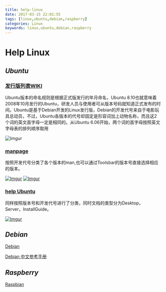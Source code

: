 ```yaml
---
title: help-linux
date: 2017-03-15 22:01:55
tags: [linux,ubuntu,debian,raspberry]
categories: Linux
keywords: linux,ubuntu,debian,raspberry
---
```


# Help Linux

## *Ubuntu*

### [发行版列表WIKI](https://zh.wikipedia.org/wiki/Ubuntu%E5%8F%91%E8%A1%8C%E7%89%88%E5%88%97%E8%A1%A8)

Ubuntu版本的命名规则是根据正式版发行的年月命名，Ubuntu 8.10也就意味着2008年10月发行的Ubuntu，研发人员与使用者可从版本号码就知道正式发布的时间。Ubuntu是基于Debian开发的Linux发行版，Debian的开发代号来自于电影玩具总动员，不过，Ubuntu各版本的代号却固定是形容词加上动物名称，而且这2个词的英文首字母一定是相同的。从Ubuntu 6.06开始，两个词的首字母按照英文字母表的排列顺序取用

![Imgur](http://i.imgur.com/ApYN4RB.png)

<!--more-->

### [manpage](http://manpages.ubuntu.com/manpages/)
按照开发代号分类了各个版本的man,也可以通过Toolsbar的版本号直接选择相应的版本。

[![Imgur](http://i.imgur.com/m0Qbhj5.png)](http://manpages.ubuntu.com/manpages/)
[![Imgur](http://i.imgur.com/YrRlIc8.png)](http://manpages.ubuntu.com/manpages/)


### [help Ubuntu](https://help.ubuntu.com/)
同样按照版本号和开发代号进行了分类，同时文档的类型分为Desktop，Server，InstallGuide。

[![Imgur](http://i.imgur.com/HvItDsN.png)](https://help.ubuntu.com/)

## *Debian*
[Debian](https://www.debian.org/)

[Debian 中文参考手册](https://www.debian.org/doc/manuals/debian-reference/)


## *Raspberry*
[Raspbian](https://www.raspberrypi.org/documentation/raspbian/)

